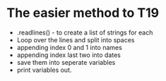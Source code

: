 # The easier method to T19

- .readlines() - to create a list of strings for each 
- Loop over the lines and split into spaces 
- appending index 0 and 1 into names 
- appending index last two into dates 
- save them into seperate variables
- print variables out.